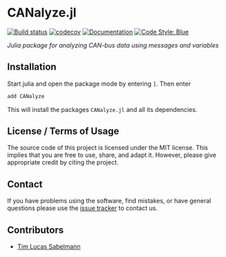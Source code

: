 # CANalyze.jl

[![Build status](https://github.com/tsabelmann/CANalyze.jl/workflows/CI/badge.svg)](https://github.com/tsabelmann/CANalyze.jl/actions)
[![codecov](https://codecov.io/gh/tsabelmann/CANalyze.jl/branch/main/graph/badge.svg?token=V7VSDSOX1H)](https://codecov.io/gh/tsabelmann/CANalyze.jl)
[![Documentation](https://img.shields.io/badge/docs-latest-blue.svg)](https://tsabelmann.github.io/CANalyze.jl/dev)
[![Code Style: Blue](https://img.shields.io/badge/code%20style-blue-4495d1.svg)](https://github.com/invenia/BlueStyle)

*Julia package for analyzing CAN-bus data using messages and variables*

## Installation

Start julia and open the package mode by entering `]`. Then enter
```julia
add CANalyze
```
This will install the packages `CANalyze.jl` and all its dependencies.

## License / Terms of Usage

The source code of this project is licensed under the MIT license. This implies that
you are free to use, share, and adapt it. However, please give appropriate credit
by citing the project.

## Contact

If you have problems using the software, find mistakes, or have general questions please use
the [issue tracker](https://github.com/tsabelmann/CANTools.jl/issues) to contact us.

## Contributors

* [Tim Lucas Sabelmann](https://github.com/tsabelmann)